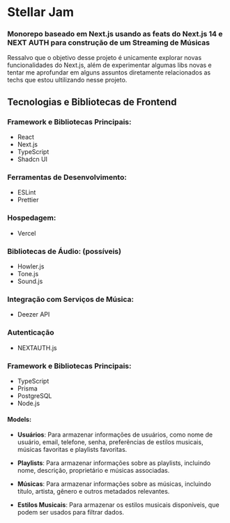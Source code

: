 # Stellar Jam

### Monorepo baseado em Next.js usando as feats do Next.js 14 e NEXT AUTH para construção de um Streaming de Músicas
Ressalvo que o objetivo desse projeto é unicamente explorar novas funcionalidades do Next.js, além de experimentar algumas libs novas e tentar me aprofundar em alguns assuntos diretamente relacionados as techs que estou ultilizando nesse projeto.

## Tecnologias e Bibliotecas de Frontend

### Framework e Bibliotecas Principais:
- React
- Next.js
- TypeScript
- Shadcn UI

### Ferramentas de Desenvolvimento:
- ESLint
- Prettier

### Hospedagem:
- Vercel

### Bibliotecas de Áudio: (possíveis)
- Howler.js
- Tone.js
- Sound.js

### Integração com Serviços de Música:
- Deezer API

### Autenticação
- NEXTAUTH.js

### Framework e Bibliotecas Principais:
- TypeScript
- Prisma
- PostgreSQL
- Node.js

#### Models:
- **Usuários**: Para armazenar informações de usuários, como nome de usuário, email, telefone, senha, preferências de estilos musicais, músicas favoritas e playlists favoritas.

- **Playlists**: Para armazenar informações sobre as playlists, incluindo nome, descrição, proprietário e músicas associadas.

- **Músicas**: Para armazenar informações sobre as músicas, incluindo título, artista, gênero e outros metadados relevantes.

- **Estilos Musicais**: Para armazenar os estilos musicais disponíveis, que podem ser usados para filtrar dados.
